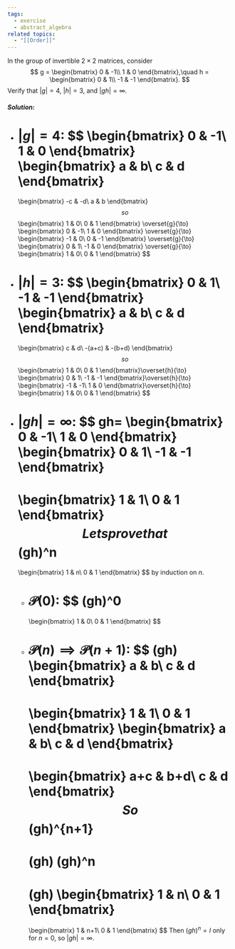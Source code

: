 ```yaml
---
tags:
  - exercise
  - abstract_algebra
related topics:
  - "[[Order]]"
---
```

In the group of invertible $2 \times 2$ matrices, consider
$$
g = \begin{bmatrix}
	0 & -1\\
	1 & 0
\end{bmatrix},\quad
h = \begin{bmatrix}
	0 & 1\\
	-1 & -1
\end{bmatrix}.
$$
Verify that $|g| = 4$, $|h| = 3$, and $|gh| = \infty$.
##### Solution:
- $|g|=4$:
	$$
	\begin{bmatrix}
		0 & -1\\
		1 & 0
	\end{bmatrix}
	\begin{bmatrix}
		a & b\\
		c & d
	\end{bmatrix}
	=
	\begin{bmatrix}
		-c & -d\\
		a & b
	\end{bmatrix}
	$$
	so$$
	\begin{bmatrix}
		1 & 0\\
		0 & 1
	\end{bmatrix}
	\overset{g}{\to}
	\begin{bmatrix}
		0 & -1\\
		1 & 0
	\end{bmatrix}
	\overset{g}{\to}
	\begin{bmatrix}
		-1 & 0\\
		0 & -1
	\end{bmatrix}
	\overset{g}{\to}
	\begin{bmatrix}
		0 & 1\\
		-1 & 0
	\end{bmatrix}
	\overset{g}{\to}
	\begin{bmatrix}
		1 & 0\\
		0 & 1
	\end{bmatrix}
	$$
- $|h|=3$:
	$$
	\begin{bmatrix}
		0 & 1\\
		-1 & -1
	\end{bmatrix}
	\begin{bmatrix}
		a & b\\
		c & d
	\end{bmatrix}
	=
	\begin{bmatrix}
		c & d\\
		-(a+c) & -(b+d)
	\end{bmatrix}
	$$
	so$$
	\begin{bmatrix}
		1 & 0\\
		0 & 1
	\end{bmatrix}\overset{h}{\to}
	\begin{bmatrix}
		0 & 1\\
		-1 & -1
	\end{bmatrix}\overset{h}{\to}
	\begin{bmatrix}
		-1 & -1\\
		1 & 0
	\end{bmatrix}\overset{h}{\to}
	\begin{bmatrix}
		1 & 0\\
		0 & 1
	\end{bmatrix}
	$$
- $|gh|=\infty$:
	$$
	gh=
	\begin{bmatrix}
		0 & -1\\
		1 & 0
	\end{bmatrix}
	\begin{bmatrix}
		0 & 1\\
		-1 & -1
	\end{bmatrix}
	=
	\begin{bmatrix}
		1 & 1\\
		0 & 1
	\end{bmatrix}
	$$
	Lets prove that$$
	(gh)^n
	=
	\begin{bmatrix}
		1 & n\\
		0 & 1
	\end{bmatrix}
	$$
	by induction on $n$.
	- $\mathcal{P}(0)$:
		$$
		(gh)^0
		=
		\begin{bmatrix}
			1 & 0\\
			0 & 1
		\end{bmatrix}
		$$
	- $\mathcal{P}(n)\implies\mathcal{P}(n+1)$:
		$$
		(gh)
		\begin{bmatrix}
			a & b\\
			c & d
		\end{bmatrix}
		=
		\begin{bmatrix}
			1 & 1\\
			0 & 1
		\end{bmatrix}
		\begin{bmatrix}
			a & b\\
			c & d
		\end{bmatrix}
		=
		\begin{bmatrix}
			a+c & b+d\\
			c & d
		\end{bmatrix}
		$$
		So
		$$
		(gh)^{n+1}
		=
		(gh)
		(gh)^n
		=
		(gh)
		\begin{bmatrix}
			1 & n\\
			0 & 1
		\end{bmatrix}
		=
		\begin{bmatrix}
			1 & n+1\\
			0 & 1
		\end{bmatrix}
		$$
	Then $(gh)^n=I$ only for $n=0$, so $|gh|=\infty$.